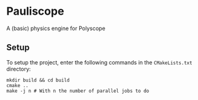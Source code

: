 # Pauliscope
A (basic) physics engine for Polyscope

## Setup 
To setup the project, enter the following commands in the `CMakeLists.txt` directory:  
```
mkdir build && cd build
cmake ..
make -j n # With n the number of parallel jobs to do
```  
